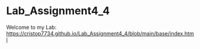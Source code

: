 # Lab_Assignment4_4
Welcome to my Lab:
https://cristop7734.github.io/Lab_Assignment4_4/blob/main/base/index.html
